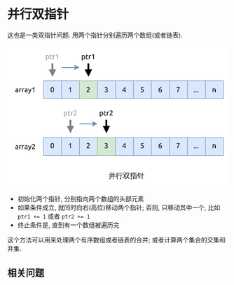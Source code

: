 # 并行双指针

这也是一类双指针问题. 用两个指针分别遍历两个数组(或者链表).

![parallel](assets/parallel.svg)

- 初始化两个指针, 分别指向两个数组的头部元素
- 如果条件成立, 就同时向右(高位)移动两个指针; 否则, 只移动其中一个, 比如 `ptr1 += 1` 或者 `ptr2 += 1`
- 终止条件是, 直到有一个数组被遍历完

这个方法可以用来处理两个有序数组或者链表的合并; 或者计算两个集合的交集和并集.

## 相关问题